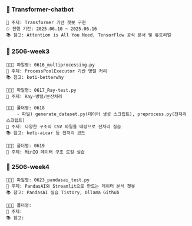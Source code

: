 ### 📂 Transformer-chatbot
```
📌 주제: Transformer 기반 챗봇 구현
⏱ 진행 기간: 2025.06.10 ~ 2025.06.16
📚 참고: Attention is All You Need, TensorFlow 공식 문서 및 튜토리얼
```

### 📂 2506-week3
```
👩🏻‍💻 파일명: 0616_multiprocessing.py
📌 주제: ProcessPoolExecutor 기반 병렬 처리
📚 참고: keti-betterwhy
```
```
👩🏻‍💻 파일명: 0617_Ray-test.py
📌 주제: Ray-병렬/분산처리
```
```
👩🏻‍💻 폴더명: 0618
    - 파일) generate_dataset.py(데이터 생성 스크립트), preprocess.py(전처리 스크립트)
📌 주제: 다양한 구조의 CSV 파일을 대상으로 전처리 실습
📚 참고: keti-aicar 등 전처리 코드
```
```
👩🏻‍💻 폴더명: 0619
📌 주제: MinIO 데이터 구조 로컬 실습
```


### 📂 2506-week4
```
👩🏻‍💻 파일명: 0623_pandasai_test.py
📌 주제: PandasAI와 Streamlit으로 만드는 데이터 분석 챗봇
📚 참고: PandasAI 실습 Tistory, Ollama Github
```
```
👩🏻‍💻 폴더명: 
📌 주제: 
📚 참고: 
```
